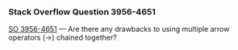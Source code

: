 ### Stack Overflow Question 3956-4651

[SO 3956-4651](http://stackoverflow.com/q/39564651) &mdash;
Are there any drawbacks to using multiple arrow operators (-&gt;) chained together?
